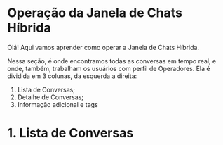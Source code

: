 # Operação da Janela de Chats Híbrida

Olá! Aqui vamos aprender como operar a Janela de Chats Híbrida.

Nessa seção, é onde encontramos todas as conversas em tempo real, e onde, também, trabalham os usuários com perfil de Operadores. Ela é dividida em 3 colunas, da esquerda a direita:

 1. Lista de Conversas;
 2. Detalhe de Conversas;
 3. Informação adicional e tags

# 1. Lista de Conversas

<!--stackedit_data:
eyJoaXN0b3J5IjpbLTE3OTE4ODkyMjZdfQ==
-->
